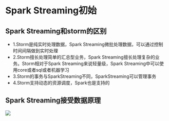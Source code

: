 # Spark Streaming初始

## Spark Streaming和storm的区别

* 1.Storm是纯实时处理数据，Spark Streaming微批处理数据，可以通过控制时间间隔做到实时处理
* 2.Storm擅长处理简单的汇总型业务，Spark Streaming擅长处理复杂的业务。Storm相对于Spark Streaming来说轻量级，Spark Streaming中可以使用core或者sql或者机器学习
* 3.Storm的事务与SparkStreaming不同，SparkStreaming可以管理事务
* 4.Storm支持动态的资源调度，Spark也是支持的

## Spark Streaming接受数据原理

![](https://willipic.oss-cn-hangzhou.aliyuncs.com/Spark/SparkStreaming%E6%8E%A5%E6%94%B6%E6%95%B0%E6%8D%AE%E5%8E%9F%E7%90%86.jpg )